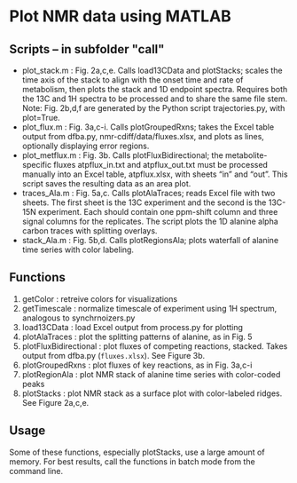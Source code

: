 # Plot NMR data using MATLAB
## Scripts – in subfolder "call"
- plot_stack.m : Fig. 2a,c,e. Calls load13CData and plotStacks; scales the time axis of the stack to align with the onset time and rate of metabolism, then plots the stack and 1D endpoint spectra. Requires both the 13C and 1H spectra to be processed and to share the same file stem. Note: Fig. 2b,d,f are generated by the Python script trajectories.py, with plot=True.  
- plot_flux.m : Fig. 3a,c-i. Calls plotGroupedRxns; takes the Excel table output from dfba.py, nmr-cdiff/data/fluxes.xlsx, and plots as lines, optionally displaying error regions.  
- plot_metflux.m : Fig. 3b. Calls plotFluxBidirectional; the metabolite-specific fluxes atpflux_in.txt and atpflux_out.txt must be processed manually into an Excel table, atpflux.xlsx, with sheets “in” and “out”. This script saves the resulting data as an area plot.  
- traces_Ala.m : Fig. 5a,c. Calls plotAlaTraces; reads Excel file with two sheets. The first sheet is the 13C experiment and the second is the 13C-15N experiment. Each should contain one ppm-shift column and three signal columns for the replicates. The script plots the 1D alanine alpha carbon traces with splitting overlays.
- stack_Ala.m : Fig. 5b,d. Calls plotRegionsAla; plots waterfall of alanine time series with color labeling.

## Functions
1. getColor : retreive colors for visualizations  
2. getTimescale : normalize timescale of experiment using 1H spectrum, analogous to synchrnoizers.py  
3. load13CData : load Excel output from process.py for plotting  
4. plotAlaTraces : plot the splitting patterns of alanine, as in Fig. 5  
5. plotFluxBidirectional : plot fluxes of competing reactions, stacked. Takes output from dfba.py (`fluxes.xlsx`). See Figure 3b.  
6. plotGroupedRxns : plot fluxes of key reactions, as in Fig. 3a,c-i  
7. plotRegionAla : plot NMR stack of alanine time series with color-coded peaks  
8. plotStacks : plot NMR stack as a surface plot with color-labeled ridges. See Figure 2a,c,e.  

## Usage
Some of these functions, especially plotStacks, use a large amount of memory. For best results, call the functions in batch mode from the command line.